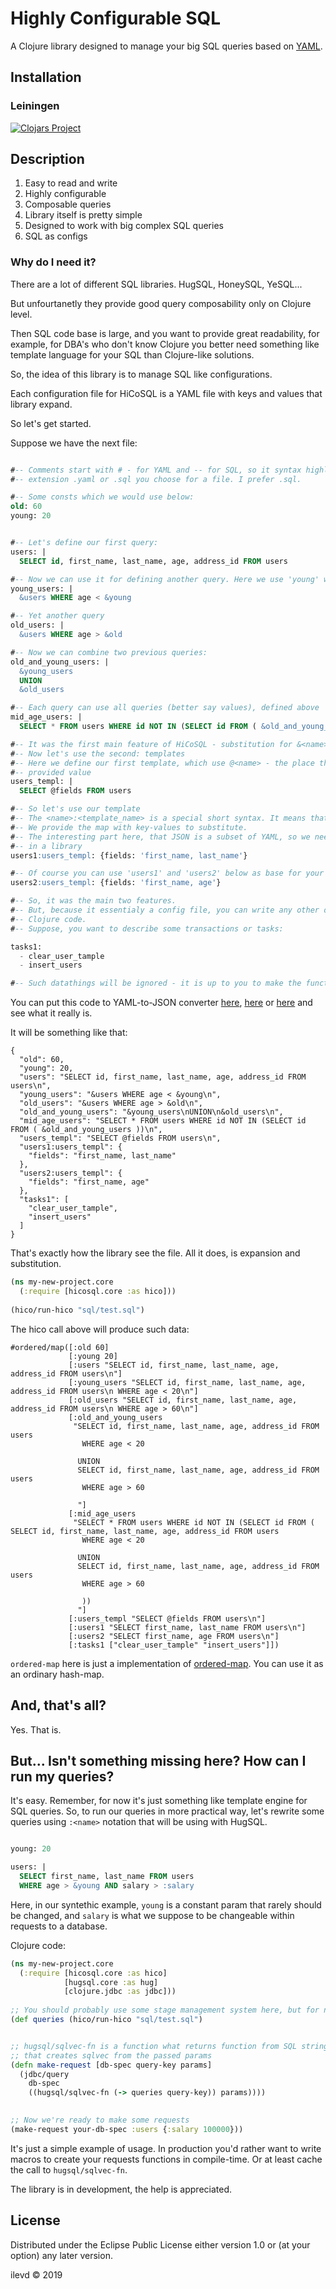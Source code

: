 # Highly Configurable SQL

A Clojure library designed to manage your big SQL queries based on [YAML](https://yaml.org/).

## Installation

### Leiningen

[![Clojars Project](https://img.shields.io/clojars/v/hicosql.svg)](https://clojars.org/hicosql)

## Description
1. Easy to read and write
2. Highly configurable
3. Composable queries
4. Library itself is pretty simple 
5. Designed to work with big complex SQL queries
6. SQL as configs

### Why do I need it?

There are a lot of different SQL libraries. HugSQL, HoneySQL, YeSQL...

But unfourtanetly they provide good query composability only on Clojure level.

Then SQL code base is large, and you want to provide great readability, for example, for DBA's who
don't know Clojure you better need something like template language for your SQL than Clojure-like
solutions.  

So, the idea of this library is to manage SQL like configurations.

Each configuration file for HiCoSQL is a YAML file with keys and values that library expand.

So let's get started.

Suppose we have the next file:


```sql

#-- Comments start with # - for YAML and -- for SQL, so it syntax highlighting would work no matter what
#-- extension .yaml or .sql you choose for a file. I prefer .sql.

#-- Some consts which we would use below:
old: 60
young: 20


#-- Let's define our first query:
users: |
  SELECT id, first_name, last_name, age, address_id FROM users

#-- Now we can use it for defining another query. Here we use 'young' which will be expand to 20.
young_users: |
  &users WHERE age < &young

#-- Yet another query
old_users: |
  &users WHERE age > &old

#-- Now we can combine two previous queries:
old_and_young_users: |
  &young_users
  UNION
  &old_users

#-- Each query can use all queries (better say values), defined above
mid_age_users: |
  SELECT * FROM users WHERE id NOT IN (SELECT id FROM ( &old_and_young_users ))

#-- It was the first main feature of HiCoSQL - substitution for &<name>. 
#-- Now let's use the second: templates
#-- Here we define our first template, which use @<name> - the place there the engine inserts
#-- provided value
users_templ: |
  SELECT @fields FROM users

#-- So let's use our template
#-- The <name>:<template_name> is a special short syntax. It means that users1 is based on 'users_templ'.
#-- We provide the map with key-values to substitute. 
#-- The interesting part here, that JSON is a subset of YAML, so we need anything special to parse it
#-- in a library
users1:users_templ: {fields: 'first_name, last_name'}

#-- Of course you can use 'users1' and 'users2' below as base for your next queries
users2:users_templ: {fields: 'first_name, age'}

#-- So, it was the main two features.
#-- But, because it essentialy a config file, you can write any other data, which you can use later in your 
#-- Clojure code.
#-- Suppose, you want to describe some transactions or tasks:

tasks1: 
  - clear_user_tample
  - insert_users

#-- Such datathings will be ignored - it is up to you to make the functionality of your application.

```

You can put this code to YAML-to-JSON converter [here](https://www.browserling.com/tools/yaml-to-json),
[here](https://www.json2yaml.com/) or [here](https://codebeautify.org/yaml-to-json-xml-csv) and see what it really is.

It will be something like that:

```
{
  "old": 60,
  "young": 20,
  "users": "SELECT id, first_name, last_name, age, address_id FROM users\n",
  "young_users": "&users WHERE age < &young\n",
  "old_users": "&users WHERE age > &old\n",
  "old_and_young_users": "&young_users\nUNION\n&old_users\n",
  "mid_age_users": "SELECT * FROM users WHERE id NOT IN (SELECT id FROM ( &old_and_young_users ))\n",
  "users_templ": "SELECT @fields FROM users\n",
  "users1:users_templ": {
    "fields": "first_name, last_name"
  },
  "users2:users_templ": {
    "fields": "first_name, age"
  },
  "tasks1": [
    "clear_user_tample",
    "insert_users"
  ]
}
```

That's exactly how the library see the file. All it does, is expansion and substitution.

```clojure 
(ns my-new-project.core
  (:require [hicosql.core :as hico]))
  
(hico/run-hico "sql/test.sql")
```

The hico call above will produce such data:

```edn
#ordered/map([:old 60]
             [:young 20]
             [:users "SELECT id, first_name, last_name, age, address_id FROM users\n"]
             [:young_users "SELECT id, first_name, last_name, age, address_id FROM users\n WHERE age < 20\n"]
             [:old_users "SELECT id, first_name, last_name, age, address_id FROM users\n WHERE age > 60\n"]
             [:old_and_young_users
              "SELECT id, first_name, last_name, age, address_id FROM users
                WHERE age < 20
               
               UNION
               SELECT id, first_name, last_name, age, address_id FROM users
                WHERE age > 60
               
               "]
             [:mid_age_users
              "SELECT * FROM users WHERE id NOT IN (SELECT id FROM ( SELECT id, first_name, last_name, age, address_id FROM users
                WHERE age < 20
               
               UNION
               SELECT id, first_name, last_name, age, address_id FROM users
                WHERE age > 60
               
                ))
               "]
             [:users_templ "SELECT @fields FROM users\n"]
             [:users1 "SELECT first_name, last_name FROM users\n"]
             [:users2 "SELECT first_name, age FROM users\n"]
             [:tasks1 ["clear_user_tample" "insert_users"]])
```

`ordered-map` here is just a implementation of [ordered-map](https://github.com/flatland/ordered).
You can use it as an ordinary hash-map.

## And, that's all?

Yes. That is.

## But... Isn't something missing here? How can I run my queries?

It's easy. Remember, for now it's just something like template engine for SQL queries. So, to run our
queries in more practical way, let's rewrite some queries using `:<name>` notation that will be using
with HugSQL.

```sql

young: 20 

users: |
  SELECT first_name, last_name FROM users 
  WHERE age > &young AND salary > :salary
```

Here, in our syntethic example, `young` is a constant param that rarely should be changed,
and `salary` is what we suppose to be changeable within requests to a database.


Clojure code:


```clojure 
(ns my-new-project.core
  (:require [hicosql.core :as hico]
            [hugsql.core :as hug]
            [clojure.jdbc :as jdbc]))
  
;; You should probably use some stage management system here, but for now just 'def'
(def queries (hico/run-hico "sql/test.sql")


;; hugsql/sqlvec-fn is a function what returns function from SQL string,
;; that creates sqlvec from the passed params
(defn make-request [db-spec query-key params]
  (jdbc/query 
    db-spec 
    ((hugsql/sqlvec-fn (-> queries query-key)) params))))

    
;; Now we're ready to make some requests
(make-request your-db-spec :users {:salary 100000}))  

```

It's just a simple example of usage. In production you'd rather want to write macros to create your
requests functions in compile-time. Or at least cache the call to `hugsql/sqlvec-fn`.


The library is in development, the help is appreciated.


## License
Distributed under the Eclipse Public License either version 1.0 or (at
your option) any later version.

ilevd © 2019
